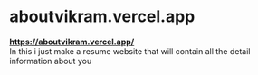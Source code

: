 # aboutvikram.vercel.app
<b>https://aboutvikram.vercel.app/ </b> <br />
In this i just make a resume website that will contain all the detail information about you
